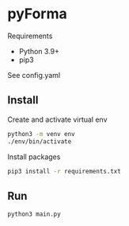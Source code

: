 # pyForma

Requirements

* Python 3.9+
* pip3

See config.yaml

## Install

Create and activate virtual env

```bash
python3 -m venv env
./env/bin/activate
```

Install packages

```bash
pip3 install -r requirements.txt
```

## Run

```bash
python3 main.py
```
